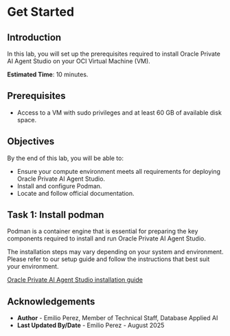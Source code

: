 # Get Started

## Introduction

In this lab, you will set up the prerequisites required to install Oracle Private AI Agent Studio on your OCI Virtual Machine (VM).

**Estimated Time**: 10 minutes.

## Prerequisites

- Access to a VM with sudo privileges and at least 60 GB of available disk space.

## Objectives

By the end of this lab, you will be able to:

- Ensure your compute environment meets all requirements for deploying Oracle Private AI Agent Studio.
- Install and configure Podman.
- Locate and follow official documentation.

## Task 1: Install podman

Podman is a container engine that is essential for preparing the key components required to install and run Oracle Private AI Agent Studio.

The installation steps may vary depending on your system and environment. Please refer to our setup guide and follow the instructions that best suit your environment.

[Oracle Private AI Agent Studio installation guide](http://applied-ai-stage.oraclecorp.com:8000/get-started/setup.html)

## Acknowledgements

- **Author** - Emilio Perez, Member of Technical Staff, Database Applied AI
- **Last Updated By/Date** - Emilio Perez - August 2025
